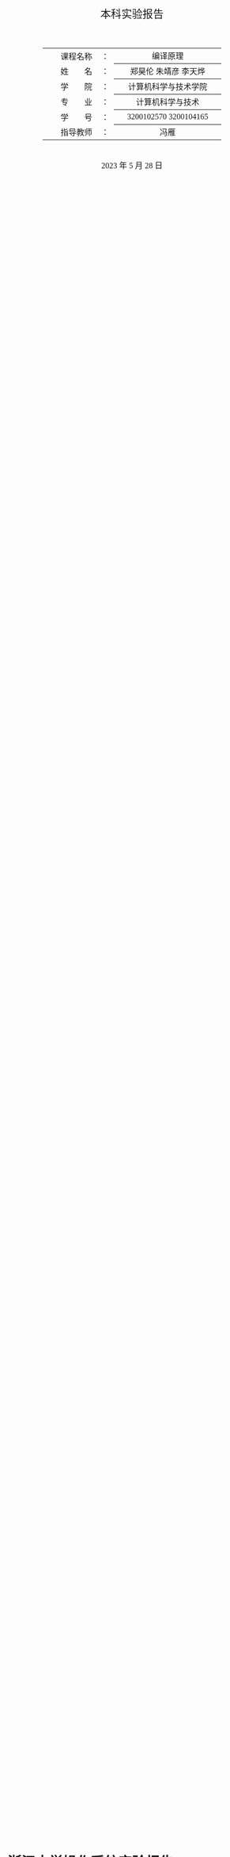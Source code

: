 <div class="cover" style="page-break-after:always;font-family:方正公文仿宋;width:100%;height:100%;border:none;margin: 0 auto;text-align:center;">
    <div style="width:60%;margin: 0 auto;height:0;padding-bottom:10%;">
        </br></br></br></br></br></br>
        <img src="https://gitee.com/Keldos-Li/picture/raw/master/img/%E6%A0%A1%E5%90%8D-%E9%BB%91%E8%89%B2.svg" alt="校名" style="width:70%;"/>
    </div>
    </br></br></br>
    </br></br></br></br></br></br></br>
    <span style="font-family:华文黑体Bold;text-align:center;font-size:16pt;margin: 10pt auto;line-height:30pt;">本科实验报告</span>
    </br>
</br></br></br>
    <table style="border:none;text-align:center;width:72%;font-family:仿宋;font-size:14px; margin: 0 auto;">
    <tbody style="font-family:方正公文仿宋;font-size:12pt;">
        <tr style="font-weight:normal;"> 
            <td style="width:20%;text-align:right;">课程名称</td>
            <td style="width:2%">：</td> 
            <td style="width:40%;font-weight:normal;border-bottom: 1px solid;text-align:center;font-family:华文仿宋"> 编译原理</td>     </tr>
        <tr style="font-weight:normal;"> 
            <td style="width:20%;text-align:right;">姓　　名</td>
            <td style="width:2%">：</td> 
            <td style="width:40%;font-weight:normal;border-bottom: 1px solid;text-align:center;font-family:华文仿宋">郑昊伦 朱靖彦 李天烨</td>     </tr>
        <tr style="font-weight:normal;"> 
            <td style="width:20%;text-align:right;">学　　院</td>
            <td style="width:2%">：</td> 
            <td style="width:40%;font-weight:normal;border-bottom: 1px solid;text-align:center;font-family:华文仿宋">计算机科学与技术学院</td>     </tr>
        <tr style="font-weight:normal;"> 
            <td style="width:20%;text-align:right;">专　　业</td>
            <td style="width:2%">：</td> 
            <td style="width:40%;font-weight:normal;border-bottom: 1px solid;text-align:center;font-family:华文仿宋">计算机科学与技术</td>     </tr>
        <tr style="font-weight:normal;"> 
            <td style="width:20%;text-align:right;">学　　号</td>
            <td style="width:2%">：</td> 
            <td style="width:40%;font-weight:normal;border-bottom: 1px solid;text-align:center;font-family:华文仿宋">3200102570 3200104165 </td>     </tr>
      <tr style="font-weight:normal;"> 
            <td style="width:20%;text-align:right;">指导教师</td>
            <td style="width:2%">：</td> 
            <td style="width:40%;font-weight:normal;text-align:center;font-family:华文仿宋">冯雁</td>     </tr>
    </tbody>              
    </table>
</br></br>
            <span style="font-family:华文黑体Bold;text-align:center;font-size:12pt;margin: 10pt auto;line-height:30pt;">2023 年 5 月 28 日</span>
</div>


# 浙江大学操作系统实验报告

项目名称：MY C Compiler

## 一、实验基本信息

### 实验要求

实现某语言的编译器；用Lex开发该语言的词法分析器，用YACC开发该语言的语法分析，并生成语法树和中间代码，最终生成目标代码（ARM或RISC-V）。语言可以是类C或者类PASCAL或者某个自定义语言，词法和语法要自己定义。

### 实验环境

* Linux 
* GCC
* Bison 
* Flex 
* llvm

### 成员分工

朱靖彦：完成了lexer，parser和ast部分

郑昊伦：完成了语义分析、构建抽象语法树、代码生成和代码优化部分

李天烨：

## 二、实验效果

本次实验我们实现了一个类C编译器，支持了以下功能：

* 函数的声明以及调用
* 变量的定义
* C语言基本语句，包括`for, if-else, while, switch-case`等等
* 基本的算术运算和逻辑运算，运算类型详见词法分析
* 数组和指针的使用
* 编译器忽略注释

## 三、词法分析

词法分析部分利用lex(flex)完成。lex是一个用于生成词法分析器的工具。它可以将输入的正则表达式转换为一个有限状态机，然后再根据这个有限状态机生成对应的词法分析器程序。

lex的基本语法如下，用`%%`来分割三个部分：

```lex
definition
%%
rules
%%
user's code
```

lex提供了一些用于辅助解析词法的变量和函数，常用的有：

*  yylineno    行号
*  yytext      当前的token
*  yyleng      当前token的长度
*  yylex       整个lexer的函数
*  yylval      用于保存token的值

在本次实验中，我们定义如下的规则来解析词法，lex将根据下面的正则表达式自动生成DFA进行解析，其中包含的运算和关键词与C语言的词法一致。部分token含有语义值，通过yylval进行传递。`definition`和`user's code`部分较为简单，基本没有内容，这里不详细展开了。

```lex
"("     { return LP; }
")"     { return RP; }
"{"     { return LC; }
"}"     { return RC; }
"["     { return LB; }
"]"     { return RB; }
"+"     { return PLUS; }
"-"     { return SUB; }
"*"     { return MULT; }
"/"     { return DIV; }
"%"     { return MOD; }
"<<"    { return SHL; }
">>"    { return SHR; }
"<"     { return LT; }
"=="    { return EQ; }
">"     { return GT; }
">="    { return GE; }
"<="    { return LE; }
"!="    { return NE; }
"="     { return EQU; }
"+="	{ return ADDEQ; }
"-="	{ return SUBEQ; }
"*="	{ return MULEQ; }
"/="	{ return DIVEQ; }
"%="	{ return MODEQ; }
"<<="   { return SHLEQ; }
">>="   { return SHREQ; }
"!"     { return NOT; }
"~"     { return BNOT; }
"&&"    { return AND; }
"&"     { return BAND; }
"||"    { return OR; }
"|"     { return BOR; }
"return"    { return RETURN; }
"if"        { return IF; }
"else"      { return ELSE; }
"do"        { return DO; }
"while"     { return WHILE; }
"for"       { return FOR; }
"break"     { return BREAK; }
"continue"  { return CONTINUE; }
"switch"	{ return SWITCH; }
"case"		{ return CASE; }
"default"	{ return DEFAULT; }
"ptr"       { return PTR; }
"array"     { return ARRAY; }
","     { return COMMA; }
";"     { return SEMI; }
":"     { return COLON; }
" " | \t   { ; }
"\n"      { ; }
"//".*  { ; }
"int"|"char"|"float"|"void" { yylval.type = new std::string(yytext, yyleng); return TYPE; }
[0-9]+                      { yylval.ival = atoi(yytext); return INT; } 
[A-Za-z_][0-9A-Za-z_]*      { yylval.sval = new std::string(yytext, yyleng); return ID; }
[0-9]+\.[0-9]+              { yylval.fval = atof(yytext); return FLOAT; }
"\'"."\'"                   { yylval.cval = yytext[1]; return CHAR; }
.       { printf("Lex Error at Line %d: Illegal lex %s.\n", yylineno, yytext); }

```

其中有关变量类型的定义，我们用含有语义值的token(TYPE)表示一个变量类型的token，并将其语义值以string的形式传递到parser阶段具体分析其类型。

## 四、语法分析及抽象语法树的构建

这部分的作用是，检验程序的语法结构，并且生成抽象语法树提交到下一环节。本环节我们使用了Yacc(Bison)来解析语法。Yacc是一种语法生成器，它将带注释的CFG转换为LALR（1）表，对输入的token进行语法解析。Bison是Yacc的GNU版本。

Yacc的语法结构和lex类似，同样是三段式，用`%%`分割

```yacc
definition
%%
rules
%%
user's code
```

在Yacc的定义部分，我们需要导入使用的库文件，并且举出需要用到的终结符和非终结符，以及一些优先级的说明。`%token xx`标记该类型为token，`%left`和`%right`用于解决规约-规约冲突，同时表示左结合/右结合性质，后定义的优先级更高。`%type<xx> xxx`则用于定义非终结符并声明其数据结构。

由于C语言程序代码最外层都是定义和声明，所以我们设计的语法规则从Root出发，首先将代码分为一组组函数/变量定义和声明，然后再在具体的函数内部解析各个语句。基本的规则如下（由于Expression和Statement中的规约重复度高，而且比较简单，所以这里略去了一部分，只展示了CFG最基本的结构）。

```yacc
Root:       Decls { $$ = new node::Root($1, yylineno); root = $$; std::cout << "[parser root]: " << $$ << std::endl;printf("The yylino:%d\n",yylineno); }
            ;

Decls:      Decls Decl  { $1->push_back($2);    $$ = $1; }
            |           { $$ = new node::Decls(); }
            ;

Decl:       VarDecl     { $$ = $1; }
            | FuncDecl  { $$ = $1; }
            ;

VarDecl:    VarType VarList SEMI    { $$ = new  node::VarDecl($1, $2, yylineno); }
            ;

VarList:    VarList COMMA VarInit   { $$ = $1; $$->push_back($3); }
           | VarInit                { $$ = new  node::VarList(); $$->push_back($1); }
           ;
     
VarInit:    ID              { $$ = new  node::VarInit(*$1, yylineno); }
            | ID EQU Expr   { $$ = new  node::VarInit(*$1, $3, yylineno); }
            | ID EQU LC ExprList RC { $$ = new node::VarInit(*$1, $4, yylineno); }
            ;

VarType:    TYPE                    { $$ = new  node::VarType(type2int(*$1), yylineno, false, false); }
            | TYPE PTR              { $$ = new  node::PtrType(type2int(*$1), yylineno); }
            | TYPE ARRAY LB INT RB  { $$ = new  node::ArrayType(type2int(*$1), $4, yylineno); }
            ;

FuncDecl:   VarType ID LP Args RP SEMI          { $$ = new  node::FuncDecl($1, *$2, $4, yylineno); }
            | VarType ID LP Args RP FuncBody    { $$ = new  node::FuncDecl($1, *$2, $4, yylineno, $6); }
            ;

FuncBody:	LC Stms RC              { $$ = $2;} 
            ;

Args:       _Args COMMA Arg  { $$ = $1; $$->push_back($3); }
            |Arg            { $$ = new  node::Args();$$->push_back($1); }
            |               { $$ = new  node::Args(); }
            ;

Arg:        VarType ID      { $$ = new node::Args($1, *$2); }
            | VarType       { $$ = new node::Args($1); }
            ;  

Stms:       Stms Stm        { $$ = $1; $$->push_back($2); }
            |               { $$ = new node::Stms(); }
            ;
            
Stm:        ...;           

Expr:       ...;

```

在每一条规约的`{}`包含着用到该规约时产生的额外效果，这里我们需要通过这些额外效果构建抽象语法树。下面将介绍抽象语法树的数据结构，定义在`node.hpp`中。

```c++
class Node;
    class Root;
            
    class VarType;
        class PtrType;
        class ArrayType;

    class Stm;
        class Decl;
            class FuncDecl;
                class Arg;
            class VarDecl;
                class VarInit;
        class IfStm;
        class ForStm;
        class WhileStm;
        class DoStm;
        class SwitchStm;
            class CaseStm;
        class BreakStm;
        class ContinueStm;
        class ReturnStm;
        class Block;
        class ExprStm;

    class Expr;
        class SOP;
        class BINOP;
        class ID;
        class Constant;
            class Int;
            class Float;
            class Char;
        class FuncCall;
        class ArrayCall;

typedef std::vector<Stm*> Stms;
typedef std::vector<Decl*> Decls;
typedef std::vector<Expr*> ExprList;
typedef std::vector<CaseStm*> Cases;
typedef std::vector<VarInit*> VarList;
typedef std::vector<Arg*> Args;
```

上面代码定义的类构成了语法树的基本单元，其中的缩进表示类的继承关系（除了`Arg`和`VarInit`，这两个类是上一级类的子组分）。

在yacc解析语法进行规约时，每用到一次规约，都会调用`node.hpp`中对应的构造函数，构造一个继承于`node`的对象。该对象可能会有一些子节点，在调用构造函数时一同传入。由于LR文法是一种自底向上的文法，所以子节点总是能先构造完成。最后得到Root结点就可以完成整棵抽象语法树。

## 五、语义分析

在这一部分，使用了`C++`中的类继承的概念，以便于后续更好地构造语法树，最终的目标，是生成以`Root`类为根的语法树。
类与类之间的继承关系，已经在上一部分中描述得比较详细，首先看最底层的基类`Node`:
```c++
    class Node {
    public:
        int line;
        Node() {}
        virtual ~Node() {}
        virtual llvm::Value* CodeGen(CodeContext& context) {};
    };
```
其中的`CodeGen`是用于解析该语法树，生成最后的机器码，在下一部分会进行详细描述。
每一个`Node`相当于树中的一个节点，根据其具体含义，选择不同的子类进行初始化，赋予其对应的值。
以`BINOP`类为例，来跟踪其解析和构造过程：
首先在`parser.y`中，根据`Expr`的出现的二元运算的不同规约(也即运算中使用的不同运算符号)，来构造不同类型的二元运算，以加法为例：
```c++
Expr: Expr PLUS Expr { $$ = new node::BINOP($1, node::plus_, $3, yylineno); }
```
再看`node.hpp`中，`BINOP`类的初始化过程：
```c++
BINOP(Expr* lhs, int op, Expr* rhs, int line) :
    lhs(lhs), rhs(rhs), op(op), Expr(line) { }
```
其中的`lhs和rhs`作为该二元运算的两个运算数，构成了该节点的两个子节点，并且在`parser`的过程中，在之前的规约就已经生成，所以直接赋值即可，并且解析了其中的运算符`op`，在后续的代码生成中，根据不同的运算符，生成不同的机器码。
假如其中的一个子节点是一个`Id`，另一个则是一个整型常量5，则将`lexer`中得到的名称，作为初始化值，来初始化该`id`:
```c++
Expr: ID { $$ = new  node::Id(*$1, yylineno); }
Id(const std::string& __name, int line) : _name(__name), Expr(line) { }

Expr: Constant { $$ = $1; }
Constant: INT  { $$ = new node::Int($1, yylineno); }
Constant(int __type, int line) : _type(__type), Expr(line) { }
Int(long long __value, int line, int __type = 3) : Constant(__type, line), _value(__value) { }
```
<img src="pic/tmp.gv.png" alt="1" style="zoom:50%;" />

上述过程就是程序中，一个简单的语义分析，并构建树节点之间的关系的流程，而整个语法树的构建，则是放大该过程，将所有输入按照规约关系，自底向上生成最后的`Root`节点

## 六、代码生成和代码优化
在`CodeTran.hpp`和`CodeTran.cpp`中，声明并定义了，对某个特定类的节点，该用什么样的方式解析并生成`llvm`机器码，最后输出完整的机器码。
首先需要定义好将要使用的两个，要生成机器码的维护基本信息的类：
```c++
class CodeBlock{
public:
    BasicBlock *codeblock;
    CodeBlock *prev;
    CodeBlock *next;
    std::map<std::string, Value*> local_vars;
    CodeBlock() ;
};
```
该类相当于对于`llvm`中的`BasicBlock`类的封装，每一个`BasicBlock`都包含了基本的代码块，额外添加了两个指针`prev`和`next`，用来将其构建成一个双向链表，以便于后续代码的生成和优化
`local_vars`相当于本地的符号表，用来存储不同的`identifier`，便于后续的解析和生成存取指令的生成
```c++
class CodeContext{
private:
    CodeBlock* head_block;
    CodeBlock* tail_block;
    Function* mainfunction;

public:
    Module *module;
    IRBuilder<> builder;
    int opnums;
    int fors;
    int blocks;
    CodeContext();
    void CreateContext(node::Root* root);
    GenericValue runCode();
    CodeBlock* HeadBlock();
    CodeBlock* TailBlock();
    void InsBlock(CodeBlock* new_block);
    void RmHeadBlock();
      
};
```
该类相当于最后解析出的机器码文件的元信息，包含了`CodeBlock`组成的双向链表，已经对其进行操作和维护的一系列函数，其中一些变量的含义为：
- `head_block,tail_block`:头尾`CodeBlock`
- `mainFunction`:`main`函数指针
- `module`：`llvm`提供的模板
- `builder`:`llvm`提供的指令构建器
- `opnum`:出现的操作符数，便于对其初始化
- `fors`:`for`模块的数量，便于初始化
- `blocks`:构建的代码块`block`的数量，同样便于初始化

在这里，就需要用到在每个`Node`中定义的代码生成函数：`CodeGen`，对于每个节点，通过遍历子节点的方式，在`CodeBlock`中生成代码，在`llvm`中，最基本的概念就是`Value*`指针，对于一些操作，以及参与操作的数字，都是使用该指针来描述

同样的，以某一个`BINOP`节点为例，查看代码的生成过程：
```c++
Value* BINOP::CodeGen(CodeContext& context){
    std::cout << "Creating binary operation " << bops[op] << endl;
    auto vars = context.localvars();
    switch (op)
    {
        case 1 :case 15:return context.builder.CreateAdd( lhs->CodeGen(context),rhs->CodeGen(context),(string("add_") + to_string(context.opnums++)).c_str());
        case 2 :...
        case 9 :return context.builder.CreateICmpULE(INTCAST(lhs->CodeGen(context)),INTCAST(rhs->CodeGen(context)),(string("le_") + to_string(context.opnums++)).c_str());
        case 10:...
}
```
`builder.CreateAdd`就是创建一个加法指令，并赋予标号`add_opnums`，它的两个运算数，分别为他的两个子节点：`lhs`和`rhs`，再分别调用其内的`CodeGen`，生成参与运算的`Value*`指针，同样的，如果左边是一个`Id`类型，名为`i`，右边是一个`constInt`类型，该表达式就相当于：
- 取出变量`i`中的值
- 用刚刚取出的值与5相加
先看`Id`中的`CodeGen`:
```c++
Value* Id::CodeGen(CodeContext& context){
    std::cout << "Generating identifier reference: " << _name << endl;
    std::map<std::string , Value*>& vars = context.localvars();

    if (vars.find(_name) == vars.end()) {
        std::cerr << "undeclared variable " << _name << endl;
        return NULL;
    }
    ....
    LoadInst* load = context.builder.CreateLoad(vars[_name]);
    auto res = load->getPointerOperand ();

    return res;
}

```
基本思路是，得到`context`中的本地符号表，寻找对应的变量`i`存放的地址，使用`load`来得到该值，备用
再看`Int`类型的`CodeGen`部分：
```c++
Value* Int::CodeGen(CodeContext& context){
    std::cout << "Generating integer: " << _value << endl;
    Value* res = context.builder.getInt64(_value);
    return res;

}
```
生成并返回一个`Int64`类型的整数
左右子节点分别返回了用于`Add`操作的操作数，即可生成`add`指令
最后生成的结果如下所示：
```assembly
  %0 = load i64, i64* %i
  %add_0 = add i64* %i, i64 1
```
由于所有的类型数量较多，所有的实现也都大同小异，上述实例又比较有代表性，就不在此多加赘述
而对于代码优化的部分，则是需要在双向链表的基础上，考虑代码的执行流，再做出对应的优化，在这里还尚未有很好的实现
## 七、测试

### lex部分的测试

我们在每个token后面增加一行代码(比如`"(" { cout << "lp " << endl;}`)，使其打印出对应的token内容，输入文件`test.txt`并打印出结果。
`test.txt`为如下代码

```c++
// abc
int main()
{
    int a = 56;
    char b;
    float *c = 1.5;
    while(a > 0) {
        a = a - 1;
    }
    if(a == 0) b = 'a';
    return 0;
}
```

打印出的结果如下：

```shell
~/CP/MY_C_compiler$ ./lex_test
type: int
ID: main
lp 
rp 
lc 
type: int
ID: a
=  
INT: 56
;  
type: char
ID: b
;  
type: float
*  
ID: c
=  
FLOAT: 1.5
;  
while 
lp 
ID: a
>  
INT: 0
rp 
lc 
ID: a
=  
ID: a
-  
INT: 1
;  
rc 
if 
lp 
ID: a
== 
INT: 0
rp 
ID: b
=  
CHAR: a
;  
return 
INT: 0
;  
rc 
```

对应的截图：

<img src="pic/1.png" alt="1" style="zoom:50%;" />

可以看到，每个lex的值均打印成功，尤其是ID,FLOAT,INT,CHAR这些比较复杂的正则表达式均能实现成功。

### 代码生成测试

在这里，使用了一个，简单的生成斐波那契数列的程序进行测试，并定义了一个简单的函数：


```shell
void temp(){
    int a,b,c;
    c = a*b;
}
int main(){
    int i ;
    int a = 1,b = 1,tmp;

    // tmp = a + b;
    for (i = 0; i < 10;i=i+1){
        a = a + b;
        tmp = a;
        a = b;
        b = tmp;
    }
    
    // return 0;
}
```

以下是其生成的机器码结果：

```assembly
; ModuleID = 'main'
source_filename = "main"

define internal void @main() {
entry:
}

define internal void @temp() {
entry:
  %a = alloca i64
  %b = alloca i64
  %c = alloca i64
  store i64* %mul_0, i64* %c
  ret void
}

define internal i64 @main.1() {
entry:
  %i = alloca i64
  %a = alloca i64
  store i64 1, i64* %a
  %b = alloca i64
  store i64 1, i64* %b
  %tmp = alloca i64
  store i64 0, i64* %i
  br label %step
  store i64* %add_2, i64* %i
  ret void

block:                                            ; preds = %step
  store i64* %add_1, i64* %a
  store i64* %a, i64* %tmp
  store i64* %b, i64* %a
  store i64* %tmp, i64* %b
  %0 = load i64, i64* %i
  %add_2 = add i64* %i, i64 1
  br label %step

step:                                             ; preds = %block, %entry
  %1 = load i64, i64* %i
  %2 = sext i64* %i to i32
  %lt = icmp ult i32 %2, 10
  br i1 %lt, label %block, label %exit

exit:                                             ; preds = %step
}
```

